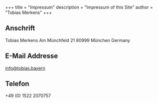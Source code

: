 +++
title = "Impressum"
description = "Impressum of this Site"
author = "Tobias Merkens"
+++

## Anschrift
Tobias Merkens 
Am Münchfeld 21 
80999 München 
Germany 
 
 
## E-Mail Addresse 
info@tobias.bayern 


## Telefon
+49 (0) 1522 2070757 

